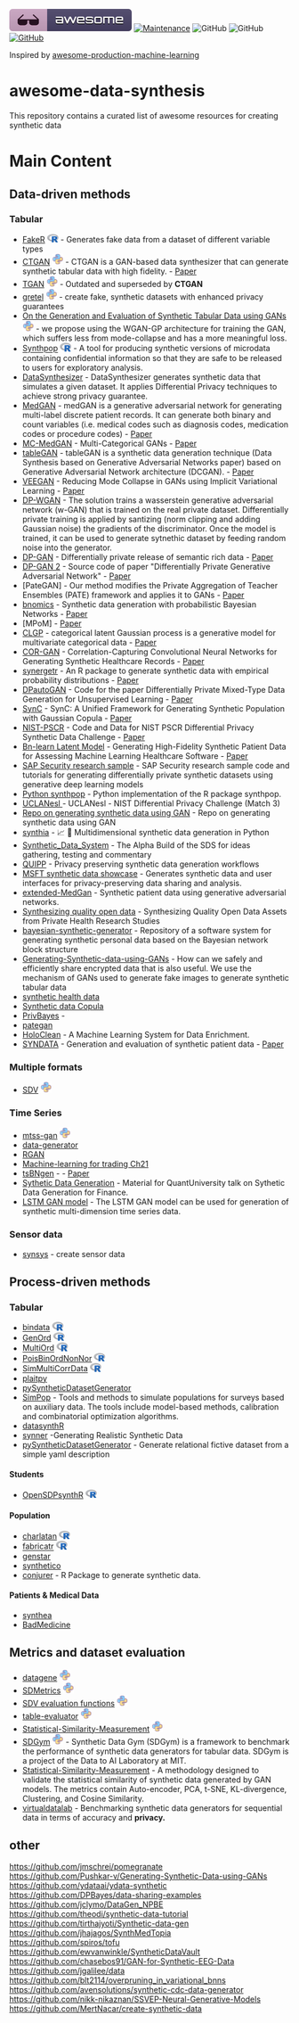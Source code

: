 [![Awesome](images/awesome.svg)](https://github.com/sindresorhus/awesome)
[![Maintenance](https://img.shields.io/badge/Maintained%3F-YES-green.svg)](https://github.com/joofio/awesome-data-synthesis/graphs/commit-activity)
![GitHub](https://img.shields.io/badge/Release-PROD-yellow.svg)
![GitHub](https://img.shields.io/badge/License-MIT-lightgrey.svg)
[![GitHub](https://img.shields.io/twitter/follow/4Elemento.svg?label=Follow)](https://twitter.com/4Elemento/)

Inspired by [awesome-production-machine-learning](https://github.com/EthicalML/awesome-production-machine-learning)

# awesome-data-synthesis
This repository contains a curated list of awesome resources for creating synthetic data


# Main Content

## Data-driven methods

### Tabular
* [FakeR](https://cran.r-project.org/web/packages/fakeR/index.html) <img src="images/R_logo.svg.png" width="20" heigth=18> - Generates fake data from a dataset of different variable types
* [CTGAN](https://github.com/sdv-dev/CTGAN) <img src="images/python.png" width="20" heigth=20> - CTGAN is a GAN-based data synthesizer that can generate synthetic tabular data with high fidelity. - [Paper](https://arxiv.org/pdf/1907.00503.pdf)
* [TGAN](https://github.com/sdv-dev/TGAN) <img src="images/python.png" width="20" heigth=20> - Outdated and superseded by **CTGAN**
* [gretel](https://github.com/gretelai/gretel-synthetics) <img src="images/python.png" width="20" heigth=20> - create fake, synthetic datasets with enhanced privacy guarantees
* [On the Generation and Evaluation of Synthetic Tabular Data using GANs](https://github.com/Baukebrenninkmeijer/On-the-Generation-and-Evaluation-of-Synthetic-Tabular-Data-using-GANs) <img src="images/python.png" width="20" heigth=20> - we propose using the WGAN-GP architecture for training the GAN, which suffers less from mode-collapse and has a more meaningful loss. 
* [Synthpop](https://cran.r-project.org/web/packages/synthpop/index.html)  <img src="images/R_logo.svg.png" width="20" heigth=18> - A tool for producing synthetic versions of microdata containing confidential information so that they are safe to be released to users for exploratory analysis.
* [DataSynthesizer](https://github.com/DataResponsibly/DataSynthesizer) - DataSynthesizer generates synthetic data that simulates a given dataset. It applies Differential Privacy techniques to achieve strong privacy guarantee.
* [MedGAN](https://github.com/mp2893/medgan) - medGAN is a generative adversarial network for generating multi-label discrete patient records. It can generate both binary and count variables (i.e. medical codes such as diagnosis codes, medication codes or procedure codes) - [Paper](https://arxiv.org/abs/1703.06490)
* [MC-MedGAN](https://github.com/rcamino/multi-categorical-gans) - Multi-Categorical GANs - [Paper](https://arxiv.org/pdf/1807.01202.pdf)
* [tableGAN](https://github.com/mahmoodm2/tableGAN) - tableGAN is a synthetic data generation technique (Data Synthesis based on Generative Adversarial Networks paper) based on Generative Adversarial Network architecture (DCGAN). - [Paper](http://www.vldb.org/pvldb/vol11/p1071-park.pdf)
* [VEEGAN](https://akashgit.github.io/VEEGAN/) - Reducing Mode Collapse in GANs using Implicit Variational Learning - [Paper](https://arxiv.org/abs/1705.07761)
* [DP-WGAN](https://github.com/nesl/nist_differential_privacy_synthetic_data_challenge) - The solution trains a wasserstein generative adversarial network (w-GAN) that is trained on the real private dataset. Differentially private training is applied by santizing (norm clipping and adding Gaussian noise) the gradients of the discriminator. Once the model is trained, it can be used to generate sytnethic dataset by feeding random noise into the generator. 
* [DP-GAN](https://github.com/alps-lab/dpgan) - Differentially private release of semantic rich data - [Paper](https://arxiv.org/abs/1801.01594)
* [DP-GAN 2](https://github.com/illidanlab/dpgan) - Source code of paper "Differentially Private Generative Adversarial Network" - [Paper](https://arxiv.org/abs/1802.06739)
* [PateGAN] -  Our method modifies the Private Aggregation of Teacher Ensembles (PATE) framework and applies it to GANs - [Paper](https://openreview.net/forum?id=S1zk9iRqF7)
* [bnomics](https://bitbucket.org/77D/bnomics/src/master/) - Synthetic data generation with probabilistic Bayesian Networks - [Paper](https://www.biorxiv.org/content/10.1101/2020.06.14.151084v1.full.pdf)
* [MPoM] - [Paper](https://www.tandfonline.com/doi/abs/10.1198/jasa.2009.tm08439)
* [CLGP](https://github.com/yaringal/CLGP) - categorical latent Gaussian process is a generative model for multivariate categorical data - [Paper](http://proceedings.mlr.press/v37/gala15.html)
* [COR-GAN](https://github.com/astorfi/cor-gan) - Correlation-Capturing Convolutional Neural Networks for Generating Synthetic Healthcare Records - [Paper](https://arxiv.org/pdf/2001.09346v2.pdf)
* [synergetr](https://github.com/avirkki/synergetr) - An R package to generate synthetic data with empirical probability distributions  - [Paper]()
* [DPautoGAN](https://github.com/DPautoGAN/DPautoGAN) - Code for the paper Differentially Private Mixed-Type Data Generation for Unsupervised Learning - [Paper]()
* [SynC](https://github.com/winstonll/SynC) - SynC: A Unified Framework for Generating Synthetic Population with Gaussian Copula - [Paper]()
* [NIST-PSCR](https://github.com/ClaireMcKayBowen/Code-for-NIST-PSCR-Differential-Privacy-Synthetic-Data-Challenge) - Code and Data for NIST PSCR Differential Privacy Synthetic Data Challenge - [Paper]()
* [Bn-learn Latent Model](https://github.com/zhenchenwang/latent_model) - Generating High-Fidelity Synthetic Patient Data for Assessing Machine Learning Healthcare Software - [Paper](https://www.nature.com/articles/s41746-020-00353-9)
* [SAP Security research sample](https://github.com/SAP-samples/security-research-differentially-private-generative-models/blob/master/Tutorial_dp-VAE.ipynb) - SAP Security research sample code and tutorials for generating differentially private synthetic datasets using generative deep learning models
* [Python synthpop](https://github.com/hazy/synthpop) - Python implementation of the R package synthpop.
* [UCLANesl ](https://github.com/nesl/nist_differential_privacy_synthetic_data_challenge) - UCLANesl - NIST Differential Privacy Challenge (Match 3)
* [Repo on generating synthetic data using GAN](https://github.com/datasciencecampus/synthetic-data) - Repo on generating synthetic data using GAN
* [synthia](https://github.com/dmey/synthia) - 📈 🐍 Multidimensional synthetic data generation in Python
* [Synthetic_Data_System](https://github.com/SDS-Architect/Synthetic_Data_System) - The Alpha Build of the SDS for ideas gathering, testing and commentary
* [QUIPP](https://github.com/alan-turing-institute/QUIPP-pipeline) - Privacy preserving synthetic data generation workflows
* [MSFT synthetic data showcase](https://github.com/microsoft/synthetic-data-showcase) - Generates synthetic data and user interfaces for privacy-preserving data sharing and analysis.
* [extended-MedGan](https://github.com/marcolussetti/extended-medgan) - Synthetic patient data using generative adversarial networks.
* [Synthesizing quality open data](https://github.com/TheRensselaerIDEA/synthetic_data) - Synthesizing Quality Open Data Assets from Private Health Research Studies
* [bayesian-synthetic-generator](https://github.com/ITMO-NSS-team/bayesian-synthetic-generator) - Repository of a software system for generating synthetic personal data based on the Bayesian network block structure
* [Generating-Synthetic-data-using-GANs](https://github.com/vibhavps/Generating-Synthetic-data-using-GANs) - How can we safely and efficiently share encrypted data that is also useful. We use the mechanism of GANs used to generate fake images to generate synthetic tabular data
* [synthetic health data](https://github.com/albert-kevin/SyntheticHealthData2020) 
* [Synthetic data Copula](https://github.com/superyang713/Synthetic_Data_Generation)
* [PrivBayes](https://sourceforge.net/projects/privbayes/) - 
* [pategan](https://bitbucket.org/mvdschaar/mlforhealthlabpub/src/master/alg/pategan/)
* [HoloClean](https://github.com/HoloClean/holoclean/) - A Machine Learning System for Data Enrichment.
* [SYNDATA](https://github.com/LLNL/SYNDATA) - Generation and evaluation of synthetic patient data - [Paper](https://bmcmedresmethodol.biomedcentral.com/track/pdf/10.1186/s12874-020-00977-1.pdf)

### Multiple formats
* [SDV](https://github.com/sdv-dev/SDV) <img src="images/python.png" width="20" heigth=20>

### Time Series
* [mtss-gan](https://github.com/firmai/mtss-gan) <img src="images/python.png" width="20" heigth=20>
* [data-generator](https://github.com/KDD-OpenSource/data-generation)
* [RGAN](https://github.com/ratschlab/RGAN)
* [Machine-learning for trading Ch21](https://github.com/stefan-jansen/machine-learning-for-trading/tree/master/21_gans_for_synthetic_time_series)
* [tsBNgen](https://github.com/manitadayon/tsBNgen) - - [Paper](https://arxiv.org/pdf/2009.04595.pdf)
* [Sythetic Data Generation](https://github.com/stefan-jansen/synthetic-data-for-finance) - Material for QuantUniversity talk on Sythetic Data Generation for Finance.
* [LSTM GAN model](https://github.com/StoicGilgamesh/LSTM-GAN-) - The LSTM GAN model can be used for generation of synthetic multi-dimension time series data.


### Sensor data
* [synsys](https://github.com/jb3dahmen/SynSys-Updated) - create sensor data 

## Process-driven methods

### Tabular
* [bindata](https://cran.r-project.org/web/packages/bindata/index.html) <img src="images/R_logo.svg.png" width="20" heigth=18>
* [GenOrd](https://cran.r-project.org/web/packages/GenOrd/index.html) <img src="images/R_logo.svg.png" width="20" heigth=18>
* [MultiOrd](https://cran.r-project.org/web/packages/MultiOrd/index.html) <img src="images/R_logo.svg.png" width="20" heigth=18>
* [PoisBinOrdNonNor](https://cran.r-project.org/web/packages/PoisBinOrdNonNor/index.html) <img src="images/R_logo.svg.png" width="20" heigth=18>
* [SimMultiCorrData](https://cran.r-project.org/web/packages/SimMultiCorrData/index.html) <img src="images/R_logo.svg.png" width="20" heigth=18>
* [plaitpy](https://github.com/plaitpy/plaitpy) 
* [pySyntheticDatasetGenerator](https://github.com/EDS-APHP/pySyntheticDatasetGenerator)
* [SimPop](https://cran.r-project.org/web/packages/simPop/index.html) - Tools and methods to simulate populations for surveys based on auxiliary data. The tools include model-based methods, calibration and combinatorial optimization algorithms. 
* [datasynthR](https://github.com/jknowles/datasynthR)
* [synner](https://github.com/huda-lab/synner) -Generating Realistic Synthetic Data
* [pySyntheticDatasetGenerator](https://github.com/EDS-APHP/pySyntheticDatasetGenerator) - Generate relational fictive dataset from a simple yaml description



#### Students
* [OpenSDPsynthR](https://github.com/opensdp/OpenSDPsynthR) <img src="images/R_logo.svg.png" width="20" heigth=18>

#### Population
* [charlatan](https://cran.r-project.org/web/packages/charlatan/index.html) <img src="images/R_logo.svg.png" width="20" heigth=18>
* [fabricatr](https://cran.r-project.org/web/packages/fabricatr/index.html) <img src="images/R_logo.svg.png" width="20" heigth=18>
* [genstar](https://github.com/ANRGenstar/genstar)  
* [synthetico](https://github.com/marcovisibelli/synthetico)  
* [conjurer](https://github.com/SidharthMacherla/conjurer) - R Package to generate synthetic data.


#### Patients & Medical Data
* [synthea](https://github.com/synthetichealth/synthea)
* [BadMedicine](https://github.com/HicServices/BadMedicine)

## Metrics and dataset evaluation 
* [datagene](https://github.com/firmai/datagene) <img src="images/python.png" width="20" heigth=20>
* [SDMetrics](https://github.com/sdv-dev/SDMetrics) <img src="images/python.png" width="20" heigth=20>
* [SDV evaluation functions](https://github.com/sdv-dev/SDV) <img src="images/python.png" width="20" heigth=20>
* [table-evaluator](https://github.com/Baukebrenninkmeijer/table-evaluator) <img src="images/python.png" width="20" heigth=20>
* [Statistical-Similarity-Measurement](https://github.com/Olliang/Statistical-Similarity-Measurement) <img src="images/python.png" width="20" heigth=20>
* [SDGym](https://github.com/sdv-dev/SDGym) <img src="images/python.png" width="20" heigth=20> - Synthetic Data Gym (SDGym) is a framework to benchmark the performance of synthetic data generators for tabular data. SDGym is a project of the Data to AI Laboratory at MIT.
* [Statistical-Similarity-Measurement](https://github.com/Olliang/Statistical-Similarity-Measurement) - A methodology designed to validate the statistical similarity of synthetic data generated by GAN models. The metrics contain Auto-encoder, PCA, t-SNE, KL-divergence, Clustering, and Cosine Similarity.
* [virtualdatalab](https://github.com/mostly-ai/virtualdatalab) - Benchmarking synthetic data generators for sequential data in terms of accuracy and **privacy.**



## other 
https://github.com/jmschrei/pomegranate  
https://github.com/Pushkar-v/Generating-Synthetic-Data-using-GANs  
https://github.com/ydataai/ydata-synthetic   
https://github.com/DPBayes/data-sharing-examples     
https://github.com/jclymo/DataGen_NPBE   
https://github.com/theodi/synthetic-data-tutorial  
https://github.com/tirthajyoti/Synthetic-data-gen  
https://github.com/jhajagos/SynthMedTopia  
https://github.com/spiros/tofu  
https://github.com/ewvanwinkle/SyntheticDataVault  
https://github.com/chasebos91/GAN-for-Synthetic-EEG-Data  
https://github.com/jgalilee/data  
https://github.com/blt2114/overpruning_in_variational_bnns  
https://github.com/avensolutions/synthetic-cdc-data-generator  
https://github.com/nikk-nikaznan/SSVEP-Neural-Generative-Models  
https://github.com/MertNacar/create-synthetic-data
